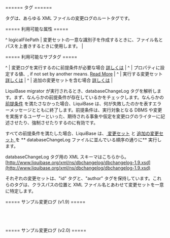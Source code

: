 ====== <databaseChangeLog> タグ ======

<databaseChangeLog> タグは、あらゆる XML ファイルの変更ログのルートタグです。

===== 利用可能な属性 =====

^ logicalFilePath  | 変更セットの一意な識別子を作成するときに、ファイル名とパスを上書きするときに使用します。 |




===== 利用可能なサブタグ =====

^ <preConditions>  | 変更ログを実行するのに前提条件が必要な場合 [詳しくは](preconditions)  |
^ <property>  | プロパティに設定する値、, if not set by another means. [Read More](changelog_parameters)  |
^ <changeSet>  | 実行する変更セット[詳しくは](changeset)  |
^ <include>  | 追加の変更セットを含む場合 [詳しくは](include)  |

LiquiBase migrator が実行されるとき、databaseChangeLog タグを解析します。まず、なんらかの前提条件が存在しているかをチェックします。なんらかの[ 前提条件](preconditions ) を満たさなかった場合、LiquiBase は、何が失敗したのかを表すエラーメッセージとともに終了します。前提条件は、実行対象となる DBMS や変更を実施するユーザーといった、期待される事象や仮定を変更ログのライターに記述させたり、強制させたりするのに有効です。


すべての前提条件を満たした場合、LiquiBase は、[ 変更セット](changeSet ) と [ 追加の変更セット ](include ) を ** databaseChangeLog ファイルに並んでいる順序の通りに** 実行します。

databaseChangeLog タグ用の XML スキーマはこちらから。[http://www.liquibase.org/xml/ns/dbchangelog/dbchangelog-1.9.xsd](http://www.liquibase.org/xml/ns/dbchangelog/dbchangelog-1.9.xsd)

それぞれの変更セットは、"id" タグと、"author" タグを保持しています。これらのタグは、クラスパスの位置と XML ファイル名とあわせて変更セットを一意に特定します。



===== サンプル変更ログ (v1.9) =====

<code xml>
<databaseChangeLog
        xmlns="http://www.liquibase.org/xml/ns/dbchangelog/1.9"
        xmlns:xsi="http://www.w3.org/2001/XMLSchema-instance"
        xsi:schemaLocation="http://www.liquibase.org/xml/ns/dbchangelog/1.9
        http://www.liquibase.org/xml/ns/dbchangelog/dbchangelog-1.9.xsd">
</databaseChangeLog>
</code>

===== サンプル変更ログ (v2.0) =====

<code xml>
<databaseChangeLog
    xmlns="http://www.liquibase.org/xml/ns/dbchangelog"
    xmlns:xsi="http://www.w3.org/2001/XMLSchema-instance"
    xmlns:ext="http://www.liquibase.org/xml/ns/dbchangelog-ext"
    xsi:schemaLocation="http://www.liquibase.org/xml/ns/dbchangelog http://www.liquibase.org/xml/ns/dbchangelog/dbchangelog-2.0.xsd
    http://www.liquibase.org/xml/ns/dbchangelog-ext http://www.liquibase.org/xml/ns/dbchangelog/dbchangelog-ext.xsd">
</databaseChangeLog>
</code>                 

